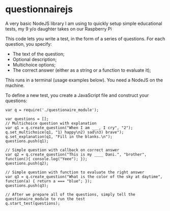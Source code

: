 # questionnairejs
A very basic NodeJS library I am using to quickly setup  simple educational tests, my 9 y/o daughter takes on our Raspberry Pi

This code lets you write a test, in the form of a series of questions. For each question, you specify:
- The text of the question;
- Optional description;
- Multichoice options;
- The correct answer (either as a string or a function to evaluate it);

This runs in a terminal (usage examples below). You need a NodeJS on the machine.

To define a new test, you create a JavaScript file and construct your questions:
```
var q = require('./questionaire_module');

var questions = [];
// Multichoice question with explanation
var q1 = q.create_question("When I am ___, I cry", "2");
q.set_multichoice(q1, "1) happy\n2) sad\n3) brave");
q.set_explanation(q1, "Fill in the blanks.\n");
questions.push(q1);

// Simple question with callback on correct answer
var q2 = q.create_question("This is my ____ Dani.", "brother", function(){ console.log("Yeee"); });
questions.push(q2);

// Simple question with function to evaluate the right answer
var q3 = q.create_question("What is the color of the sky at daytime", function(a) { return a === "blue"; });
questions.push(q3);

// After we prepare all of the questions, simply tell the questionaire_module to run the test
q.start_test(questions);
```
